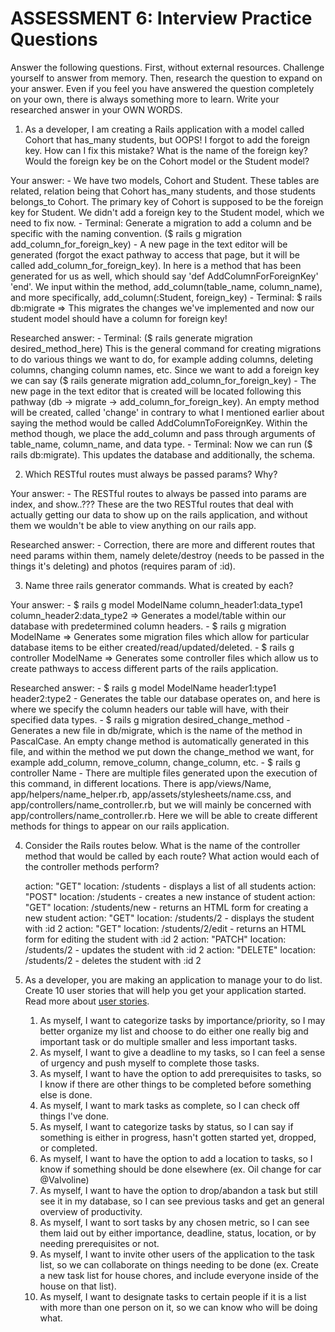 # ASSESSMENT 6: Interview Practice Questions
Answer the following questions.
First, without external resources. Challenge yourself to answer from memory.
Then, research the question to expand on your answer. Even if you feel you have answered the question completely on your own, there is always something more to learn. Write your researched answer in your OWN WORDS.



1. As a developer, I am creating a Rails application with a model called Cohort that has_many students, but OOPS! I forgot to add the foreign key. How can I fix this mistake? What is the name of the foreign key? Would the foreign key be on the Cohort model or the Student model?

Your answer:
    - We have two models, Cohort and Student. These tables are related, relation being that Cohort has_many students, and those students belongs_to Cohort. The primary key of Cohort is supposed to be the foreign key for Student. We didn't add a foreign key to the Student model, which we need to fix now.
    - Terminal: Generate a migration to add a column and be specific with the naming convention. ($ rails g migration add_column_for_foreign_key)
    - A new page in the text editor will be generated (forgot the exact pathway to access that page, but it will be called add_column_for_foreign_key). In here is a method that has been generated for us as well, which should say 'def AddColumnForForeignKey' 'end'. We input within the method, add_column(table_name, column_name), and more specifically, add_column(:Student, foreign_key)
    - Terminal: $ rails db:migrate => This migrates the changes we've implemented and now our student model should have a column for foreign key!

Researched answer:
    - Terminal: ($ rails generate migration desired_method_here) This is the general command for creating migrations to do various things we want to do, for example adding columns, deleting columns, changing column names, etc. Since we want to add a foreign key we can say ($ rails generate migration add_column_for_foreign_key)
    - The new page in the text editor that is created will be located following this pathway (db -> migrate -> add_column_for_foreign_key). An empty method will be created, called 'change' in contrary to what I mentioned earlier about saying the method would be called AddColumnToForeignKey. Within the method though, we place the add_column and pass through arguments of table_name, column_name, and data type.
    - Terminal: Now we can run ($ rails db:migrate). This updates the database and additionally, the schema.



2. Which RESTful routes must always be passed params? Why?

Your answer:
    - The RESTful routes to always be passed into params are index, and show..??? These are the two RESTful routes that deal with actually getting our data to show up on the rails application, and without them we wouldn't be able to view anything on our rails app.

Researched answer:
    - Correction, there are more and different routes that need params within them, namely delete/destroy (needs to be passed in the things it's deleting) and photos (requires param of :id).



3. Name three rails generator commands. What is created by each?

Your answer:
    - $ rails g model ModelName column_header1:data_type1 column_header2:data_type2 => Generates a model/table within our database with predetermined column headers.
    - $ rails g migration ModelName => Generates some migration files which allow for particular database items to be either created/read/updated/deleted.
    - $ rails g controller ModelName => Generates some controller files which allow us to create pathways to access different parts of the rails application.

Researched answer:
    - $ rails g model ModelName header1:type1 header2:type2
        - Generates the table our database operates on, and here is where we specify the column headers our table will have, with their specified data types.
    - $ rails g migration desired_change_method
        - Generates a new file in db/migrate, which is the name of the method in PascalCase. An empty change method is automatically generated in this file, and within the method we put down the change_method we want, for example add_column, remove_column, change_column, etc.
    - $ rails g controller Name
        - There are multiple files generated upon the execution of this command, in different locations. There is app/views/Name, app/helpers/name_helper.rb, app/assets/stylesheets/name.css, and app/controllers/name_controller.rb, but we will mainly be concerned with app/controllers/name_controller.rb. Here we will be able to create different methods for things to appear on our rails application. 



4. Consider the Rails routes below. What is the name of the controller method that would be called by each route? What action would each of the controller methods perform?

    action: "GET" location: /students        - displays a list of all students
    action: "POST" location: /students       - creates a new instance of student
    action: "GET" location: /students/new    - returns an HTML form for creating a new student
    action: "GET" location: /students/2      - displays the student with :id 2
    action: "GET" location: /students/2/edit - returns an HTML form for editing the student with :id 2
    action: "PATCH" location: /students/2    - updates the student with :id 2
    action: "DELETE" location: /students/2   - deletes the student with :id 2



5. As a developer, you are making an application to manage your to do list. Create 10 user stories that will help you get your application started. Read more about [user stories](https://www.atlassian.com/agile/project-management/user-stories).

    1. As myself, I want to categorize tasks by importance/priority, so I may better organize my list and choose to do either one really big and important task or do multiple smaller and less important tasks.
    2. As myself, I want to give a deadline to my tasks, so I can feel a sense of urgency and push myself to complete those tasks.
    3. As myself, I want to have the option to add prerequisites to tasks, so I know if there are other things to be completed before something else is done.
    4. As myself, I want to mark tasks as complete, so I can check off things I've done.
    5. As myself, I want to categorize tasks by status, so I can say if something is either in progress, hasn't gotten started yet, dropped, or completed.
    6. As myself, I want to have the option to add a location to tasks, so I know if something should be done elsewhere (ex. Oil change for car @Valvoline)
    7. As myself, I want to have the option to drop/abandon a task but still see it in my database, so I can see previous tasks and get an general overview of productivity.
    8. As myself, I want to sort tasks by any chosen metric, so I can see them laid out by either importance, deadline, status, location, or by needing prerequisites or not.
    9. As myself, I want to invite other users of the application to the task list, so we can collaborate on things needing to be done (ex. Create a new task list for house chores, and include everyone inside of the house on that list).
    10. As myself, I want to designate tasks to certain people if it is a list with more than one person on it, so we can know who will be doing what.